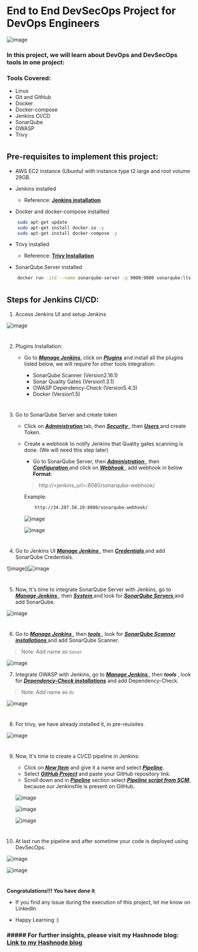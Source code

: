 # End to End DevSecOps Project for DevOps Engineers

![image](https://cdn.hashnode.com/res/hashnode/image/upload/v1709575574725/94d5111a-0cbb-4cdb-90d1-0ab973deeffb.webp?w=1600&h=840&fit=crop&crop=entropy&auto=compress,format&format=webp)

### In this project, we will learn about  DevOps and DevSecOps tools in one project:

### Tools Covered:
-  Linux
-  Git and GitHub
-  Docker
-  Docker-compose
-  Jenkins CI/CD
-  SonarQube
-  OWASP
-  Trivy 

#

## Pre-requisites to implement this project:

-  AWS EC2 instance (Ubuntu) with instance type t2.large and root volume 29GB.

-  Jenkins installed <br>
    - Reference: <b><a href="https://www.jenkins.io/doc/book/installing/linux/#long-term-support-release"><u> Jenkins installation </a></u></b>

-  Docker and docker-compose installled
```bash
    sudo apt-get update
    sudo apt-get install docker.io -y
    sudo apt-get install docker-compose -y
```

- Trivy installed <br>
    - Reference: <b> <a href="https://github.com/DevMadhup/Trivy_Installation_and_implementation/blob/main/README.md"><u>Trivy Installation</a></u></b>

- SonarQube Server installed
```bash
    docker run -itd --name sonarqube-server -p 9000:9000 sonarqube:lts-community
```
#
## Steps for Jenkins CI/CD:

1)  Access Jenkins UI and setup Jenkins

![image](https://cdn.hashnode.com/res/hashnode/image/upload/v1709492443443/a929feef-80f0-4ac6-857e-5c42aa797500.png)

#

2)  Plugins Installation:

    - Go to <b><i><u>Manage Jenkins</u></i></b>, click on <b><i><u>Plugins</u></i></b> and install all the plugins listed below, we will require for other tools integration:

        - SonarQube Scanner (Version2.16.1)
        - Sonar Quality Gates (Version1.3.1)
        - OWASP Dependency-Check (Version5.4.3)
        - Docker (Version1.5)
#

3) Go to SonarQube Server and create token

    - Click on <b><i><u> Administration </u></i></b> tab, then <b><i><u> Security </u></i></b>, then <b><i><u> Users </u></i></b> and create Token.
    -  Create a webhook to notify Jenkins that Quality gates scanning is done. (We will need this step later)

        - Go to SonarQube Server, then <b><i><u> Administration </u></i></b>, then <b><i><u> Configuration </u></i></b> and click on <b><i><u> Webhook </u></i></b>, add webhook in below <b>Format</b>:
        > http://<jenkins_url>:8080/sonarqube-webhook/
        
        Example: 
        
        ```bash
            http://34.207.58.19:8080/sonarqube-webhook/
        ```

        ![image](https://cdn.hashnode.com/res/hashnode/image/upload/v1709569154485/e40c2233-7124-4540-8c65-7eefafeba5c7.png)


        ![image](https://cdn.hashnode.com/res/hashnode/image/upload/v1709569229459/e0a7822b-12d4-49cc-bafa-c3651d707f13.png)

#

4) Go to Jenkins UI <b><i><u> Manage Jenkins </u></i></b>, then <b><i><u> Credentials </u></i></b> and add SonarQube Credentials.

![image](![image](https://github.com/Akashdhengale/node-todo-cicd/assets/145600867/7c1582f7-fed7-4853-95e1-4e78e47bf632)

#

5) Now, It's time to integrate SonarQube Server with Jenkins, go to <b><i><u> Manage Jenkins </u></i></b>, then <b><i><u> System </u></i></b> and look for <b><i><u> SonarQube Servers </u></i></b> and add SonarQube.

![image](https://cdn.hashnode.com/res/hashnode/image/upload/v1709568464904/d0bebc90-f459-4b8d-8963-7ab5bbccb7a0.png)

#

6) Go to <b><i><u> Manage Jenkins </u></i></b>, then <b><i><u> tools </u></i></b>, look for <b><i><u> SonarQube Scanner installations </u></i></b> and add SonarQube Scanner.

> Note: Add name as ```Sonar```

![image](https://cdn.hashnode.com/res/hashnode/image/upload/v1709568701080/8466bdd9-0c0e-4c7b-bbe8-317f5543ad54.png)

7) Integrate OWASP with Jenkins, go to <b><i><u> Manage Jenkins </u></i></b>, then <b><i> tools </i></b>, look for <b><i><u>Dependency-Check installations</u></i></b> and add Dependency-Check.

> Note: Add name as ```dc```

![image](https://cdn.hashnode.com/res/hashnode/image/upload/v1709568823781/ff27b469-7a14-4907-87db-34a33ab87a9d.png)

#

8) For trivy, we have already installed it, in pre-reuisites.

![image](https://cdn.hashnode.com/res/hashnode/image/upload/v1709568982133/8d8afee9-59ba-4103-8e29-87dfe5c5f734.png)

#

9) Now, It's time to create a CI/CD pipeline in Jenkins:
    -  Click on <b><i><u>New Item</u></i></b> and give it a name and select <b><i><u>Pipeline</u></i></b>.
    -  Select <b><i><u>GitHub Project</u></i></b> and paste your GitHub repository link.
    -  Scroll down and in <b><i><u>Pipeline</u></i></b> section select <b><i><u>Pipeline script from SCM</u></i></b>, because our Jenkinsfile is present on GitHub.

    ![image](https://cdn.hashnode.com/res/hashnode/image/upload/v1709569389847/84d0b6dd-8a70-4c91-91c7-8b013ad09dc6.png?auto=compress,format&format=webp)

    ![image](https://cdn.hashnode.com/res/hashnode/image/upload/v1709569512657/eaded27d-7543-4100-ba9d-77254f05876b.png?auto=compress,format&format=webp)

    ![image](https://cdn.hashnode.com/res/hashnode/image/upload/v1709569560080/201ea968-9568-4e90-ae7a-fd75a39a80b6.png?auto=compress,format&format=webp)

   
#

10) At last run the pipeline and after sometime your code is deployed using DevSecOps.

![image](https://cdn.hashnode.com/res/hashnode/image/upload/v1709567925365/c27c9cd6-05e3-4dbb-a7bd-82ed652b0754.png)

![image](https://cdn.hashnode.com/res/hashnode/image/upload/v1709569731072/18dd3452-05a3-4f64-b273-83e461d2b01a.png?auto=compress,format&format=webp)
#

<b>Congratulations!!! You have done it</b>

- If you find any issue during the execution of this project, let me know on LinkedIn

- Happy Learning :)


### ##### For further insights, please visit my Hashnode blog: [Link to my Hashnode blog](https://radhe123.hashnode.dev/project-building-a-comprehensive-devsecops-cicd-pipeline-for-nodejs-todo-application)


